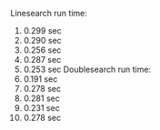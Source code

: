 Linesearch run time:
1. 0.299 sec
2. 0.290 sec
3. 0.256 sec
4. 0.287 sec
5. 0.253 sec
Doublesearch run time:
1. 0.191 sec
2. 0.278 sec
3. 0.281 sec
4. 0.231 sec
5. 0.278 sec
